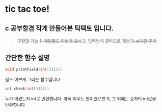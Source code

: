 # tic tac toe!

## c 공부할겸 작게 만들어본 틱텍토 입니다.

> 구현할 기능
> ~~1. 게임필드 이쁘게 표시~~ 2. 입력방식 클릭으로 개선 ~~3. ai대전 추가~~

## 간단한 함수 설명

```c
void printField(int[3][3])
```

필드 이쁘게 그리는 함수입니다

```c
int check(int[3][3])
```

누가 이겼는지 int로 반환합니다.
아직 아무도 안이겼으면 0, 그 외에는 승자의 int값을 반환합니다
